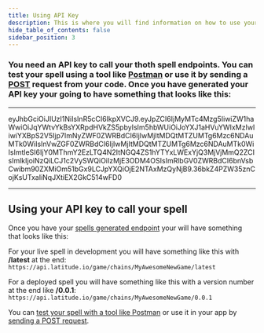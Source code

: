 ```yaml
---
title: Using API Key
description: This is where you will find information on how to use your API key.
hide_table_of_contents: false
sidebar_position: 3
---
```


### You need an API key to call your thoth spell endpoints. You can test your spell using a tool like [Postman](https://www.postman.com/) or use it by sending a [POST](https://developer.mozilla.org/en-US/docs/Web/HTTP/Methods/POST) request from your code. Once you have generated your API key your going to have something that looks like this:

---

eyJhbGciOiJIUzI1NiIsInR5cCI6IkpXVCJ9.eyJpZCI6IjMyMTc4Mzg5IiwiZW1haWwiOiJqYWtvYkBsYXRpdHVkZS5pbyIsIm5hbWUiOiJoYXJ1aHVuYWIxMzIwIiwiYXBpS2V5Ijp7ImNyZWF0ZWRBdCI6IjIwMjItMDQtMTZUMTg6Mzc6NDAuMTk0WiIsInVwZGF0ZWRBdCI6IjIwMjItMDQtMTZUMTg6Mzc6NDAuMTk0WiIsImtleSI6IjY0MThmY2EzLTQ4N2ItNGQ4ZS1hYTYxLWExYjQ3MjVjMmQ2ZCIsImlkIjoiNzQiLCJ1c2VySWQiOiIzMjE3ODM4OSIsImRlbGV0ZWRBdCI6bnVsbCwibm90ZXMiOm51bGx9LCJpYXQiOjE2NTAxMzQyNjB9.36bkZ4PZW35znCojKsUTxaIiNqJXtiEX2GkC514wFD0

---

## Using your API key to call your spell

Once you have your [spells generated endpoint](/docs/creators/gettingStarted/DeployASpell) your will have something that looks like this:

For your live spell in development you will have something like this with **/latest** at the end:
`https://api.latitude.io/game/chains/MyAwesomeNewGame/latest`

For a deployed spell you will have something like this with a version number at the end like **/0.0.1**:
`https://api.latitude.io/game/chains/MyAwesomeNewGame/0.0.1`

You can [test your spell with a tool like Postman](/docs/creators/apikey/TestingWithPostman) or use it in your app by [sending a POST request](/docs/creators/apikey/PostRequest).
